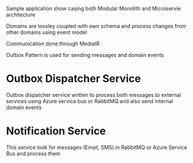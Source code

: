 Sample application show casing both Modular Monolith and Microservie architecture

Domains are loosley coupled with own schema and process changes from other domains using event model

Communication done through MediatR

Outbox Pattern is used for sending messages and domain events

# Outbox Dispatcher Service
Outbox dispatcher service written to process both messages to external services using Azure service bus or RabbitMQ and also send internal domain events

# Notification Service
This service look for messages (Email, SMS) in RabbitMQ or Azure Service Bus and process them